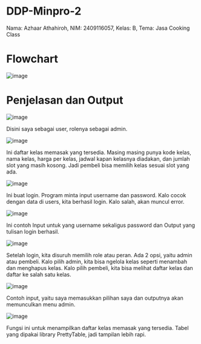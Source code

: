 # DDP-Minpro-2
Nama: Azhaar Athahiroh, NIM: 2409116057, Kelas: B, Tema: Jasa Cooking Class
# Flowchart
![image](https://github.com/user-attachments/assets/50d3c55d-b91d-4fe9-8527-d0e2f56408fc)

# Penjelasan dan Output

![image](https://github.com/user-attachments/assets/c7a3e43d-3cd2-4b9a-a35c-2d78a77ca1ac)

Disini saya sebagai user, rolenya sebagai admin.

![image](https://github.com/user-attachments/assets/f91084aa-33bb-42a8-aeaa-7d01900de039)

Ini daftar kelas memasak yang tersedia. Masing masing punya kode kelas, nama kelas, harga per kelas, jadwal kapan kelasnya diadakan, dan jumlah slot yang masih kosong. Jadi pembeli bisa memilih kelas sesuai slot yang ada.

![image](https://github.com/user-attachments/assets/21ea3e8d-69bb-4fc3-b7ec-81e1c698bc0c)

Ini buat login. Program minta input username dan password. Kalo cocok dengan data di users, kita berhasil login. Kalo salah, akan muncul error.

![image](https://github.com/user-attachments/assets/cda08466-8d72-45df-94be-9a61467f78c9)

Ini contoh Input untuk yang username sekaligus password dan Output yang tulisan login berhasil.

![image](https://github.com/user-attachments/assets/ffce69ef-e563-4954-8ac9-59278e75f3da)

Setelah login, kita disuruh memilih role atau peran. Ada 2 opsi, yaitu admin atau pembeli. Kalo pilih admin, kita bisa ngelola kelas seperti menambah dan menghapus kelas. Kalo pilih pembeli, kita bisa melihat daftar kelas dan daftar ke salah satu kelas.

![image](https://github.com/user-attachments/assets/6b15d7f9-0198-4d04-bd97-2932ce97e072)

Contoh input, yaitu saya memasukkan pilihan saya dan outputnya akan memunculkan menu admin.

![image](https://github.com/user-attachments/assets/b0e234e7-dbb2-489a-9737-0bd089a0dce4)

Fungsi ini untuk menampilkan daftar kelas memasak yang tersedia. Tabel yang dipakai library PrettyTable, jadi tampilan lebih rapi.
